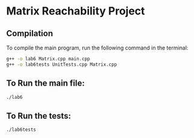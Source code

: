 # Matrix Reachability Project


## Compilation
To compile the main program, run the following command in the terminal:

```bash
g++ -o lab6 Matrix.cpp main.cpp
g++ -o lab6tests UnitTests.cpp Matrix.cpp
```

## To Run the main file:
```bash
./lab6
```

## To Run the tests:
```bash
./lab6tests
```
